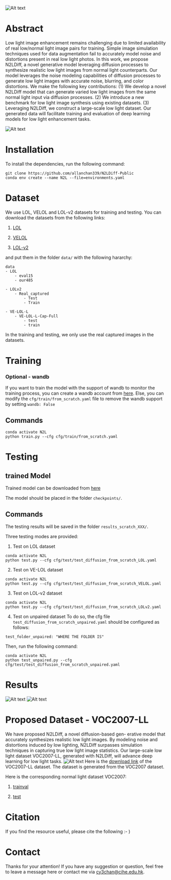 ![Alt text](fig/image.png)

# Abstract
Low light image enhancement remains challenging due to limited availability of real low/normal light image pairs for training. Simple image simulation techniques used for data augmentation fail to accurately model noise and distortions present in real low light photos. In this work, we propose N2LDiff, a novel generative model leveraging diffusion processes to synthesize realistic low light images from normal light counterparts. Our model leverages the noise modeling capabilities of diffusion processes to generate low light images with accurate noise, blurring, and color distortions. We make the following key contributions: (1) We develop a novel N2LDiff model that can generate varied low light images from the same normal light input via diffusion processes. (2) We introduce a new benchmark for low light image synthesis using existing datasets. (3) Leveraging N2LDiff, we construct a large-scale low light dataset. Our generated data will facilitate training and evaluation of deep learning models for low light enhancement tasks.

![Alt text](fig/image-1.png)
# Installation
To install the dependencies, run the following command:

```
git clone https://github.com/allanchan339/N2LDiff-Public
conda env create --name N2L --file=environments.yaml
```

# Dataset
We use LOL, VELOL and LOL-v2 datasets for training and testing. You can download the datasets from the following links:

1. [LOL](https://drive.google.com/file/d/18bs_mAREhLipaM2qvhxs7u7ff2VSHet2/view?usp=sharing)

2. [VELOL](https://www.dropbox.com/s/vfft7a8d370gnh7/VE-LOL-L.zip?dl=0)

3. [LOL-v2](https://drive.google.com/file/d/1dzuLCk9_gE2bFF222n3-7GVUlSVHpMYC/view?usp=sharing)

and put them in the folder `data/` with the following hararchy:

```
data
- LOL
    - eval15
    - our485

- LOLv2
    - Real_captured
        - Test
        - Train

- VE-LOL-L
    - VE-LOL-L-Cap-Full
        - test
        - train 
```

In the training and testing, we only use the real captured images in the datasets.

# Training
### Optional - wandb
If you want to train the model with the support of wandb to monitor the training process, you can create a wandb account from [here](https://wandb.ai/). 
Else, you can modify the `cfg/train/from_scratch.yaml` file to remove the wandb support by setting `wandb: False`

## Commands
```
conda activate N2L
python train.py --cfg cfg/train/from_scratch.yaml
```

# Testing
## trained Model
Trained model can be downloaded from [here](https://connectpolyu-my.sharepoint.com/:u:/g/personal/17067305d_connect_polyu_hk/EZGcB71gNDJAmJ_CEp4qr0oB81WhMLYXs3D6vCuxPBuc5w?e=4hF1eP)

The model should be placed in the folder `checkpoints/`.

## Commands
The testing results will be saved in the folder `results_scratch_XXX/`.

Three testing modes are provided:
1. Test on LOL dataset
```
conda activate N2L
python test.py --cfg cfg/test/test_diffusion_from_scratch_LOL.yaml
```

2. Test on VE-LOL dataset
```
conda activate N2L
python test.py --cfg cfg/test/test_diffusion_from_scratch_VELOL.yaml
```

3. Test on LOL-v2 dataset
```
conda activate N2L
python test.py --cfg cfg/test/test_diffusion_from_scratch_LOLv2.yaml
```

4. Test on unpaired dataset
To do so, the cfg file `test_diffusion_from_scratch_unpaired.yaml` should be configured as follows:
```
test_folder_unpaired: "WHERE THE FOLDER IS"
```
Then, run the following command:
```
conda activate N2L
python test_unpaired.py --cfg cfg/test/test_diffusion_from_scratch_unpaired.yaml
```
# Results
![Alt text](fig/image-2.png)
![Alt text](fig/image-3.png)

# Proposed Dataset - VOC2007-LL
We have proposed N2LDiff, a novel diffusion-based gen- erative model that accurately synthesizes realistic low light images. By modeling noise and distortions induced by low lighting, N2LDiff surpasses simulation techniques in capturing true low light image statistics. Our large-scale low light dataset VOC2007-LL, generated with N2LDiff, will advance deep learning for low light tasks. 
![Alt text](fig/image-4.png)
Here is the [download link](https://connectpolyu-my.sharepoint.com/:u:/g/personal/17067305d_connect_polyu_hk/EVQ47RzRzXxCqNF6pKkM93QBQ_ttMMLBY7zzjg90LilVQA?e=01Ssbw) of the VOC2007-LL dataset. The dataset is generated from the VOC2007 dataset.


Here is the corresponding normal light dataset VOC2007:
1. [trainval](http://host.robots.ox.ac.uk/pascal/VOC/voc2007/VOCtrainval_06-Nov-2007.tahttp://host.robots.ox.ac.uk/pascal/VOC/voc2007/VOCtrainval_06-Nov-2007.tar)

2. [test](http://host.robots.ox.ac.uk/pascal/VOC/voc2007/VOCtest_06-Nov-2007.tar)
# Citation
If you find the resource useful, please cite the following :- )

# Contact
Thanks for your attention! If you have any suggestion or question, feel free to leave a message here or contact me via cy3chan@cihe.edu.hk.